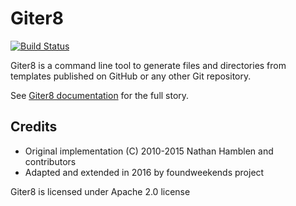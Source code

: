 Giter8
======

[![Build Status](https://travis-ci.org/foundweekends/giter8.svg?branch=0.7.x)](https://travis-ci.org/foundweekends/giter8)

Giter8 is a command line tool to generate files and directories from
templates published on GitHub or any other Git repository.

See [Giter8 documentation][docs] for the full story.

Credits
-------

- Original implementation (C) 2010-2015 Nathan Hamblen and contributors
- Adapted and extended in 2016 by foundweekends project

Giter8 is licensed under Apache 2.0 license

  [docs]: http://www.foundweekends.org/giter8/
